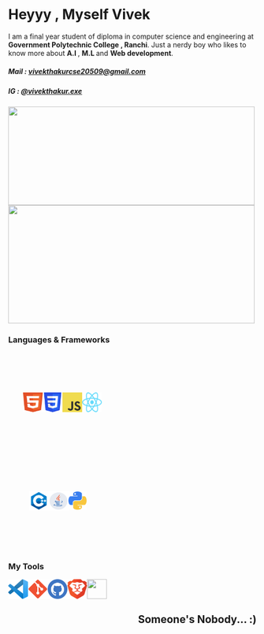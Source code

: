 <h1>Heyyy ,  Myself Vivek</h1> 
<p>I am a final year student of diploma in computer science and engineering at <b>Government Polytechnic College , Ranchi</b>.         
Just a  nerdy boy who likes to know more about <b>A.I </b>, <b> M.L </b> and <b>Web development</b>.</p>


<h5> Mail : <a href="mailto: vivekthakurcse20509@gmail.com"> vivekthakurcse20509@gmail.com</a></h5>
<h5> IG : <a href="https://www.instagram.com/vivekthakur.exe/">@vivekthakur.exe</a></h5>

<div style="display:flex;width:100%;height:200">
     <img height="200px" width="500" src="https://github-readme-stats.vercel.app/api/?username=vivekthakurcse&count_private=true&theme=transparent&showicons=true&layout=compact">
</div>
<div style="display:flex;width:100%;height:200">
     <img height="240px" width="500px" src="https://github-readme-stats.vercel.app/api/top-langs/?username=vivekthakurcse&layout=compact&langs_count=5&theme=transparent">
</div>


<h3>Languages & Frameworks</h3>
        <div style="display:flex; justify-content:center;align-items:center;width:220px;height:200px">
                  <img src="html-1.svg" width="40px" height="40px">
                  <img src="css-3.png" width="40px" height="40px">
                  <img src="JavaScript-logo.png" width="40px" height="40px">
                  <img src="React-icon.svg" width="40px" height="40px">
         </div>


<div style="display:flex; justify-content:center; align-items:center;width:200px;height:200px">
                  <img src="cpp.png" width="40px" height="40px">
                  <img src="java_new.png" width="40px" height="40px">
                  <img src="py.png" width="37px" height="37px">
 </div>

<h3>My Tools</h3>
            <div style="display:flex">
                  <img src="VS_Code.png" width="40px" height="40px">
                  <img src="Git_icon.svg.png" width="40px" height="40px">
                  <img src="github.svg" width="40px" height="40px">
                  <img src="brave-browser-icon.svg" width="40px" height="40px">
                  <img src="google-cloud-icon.svg" width="40px" height="40px">
            </div>

<h2 align="right">Someone's Nobody... :)</h2>
